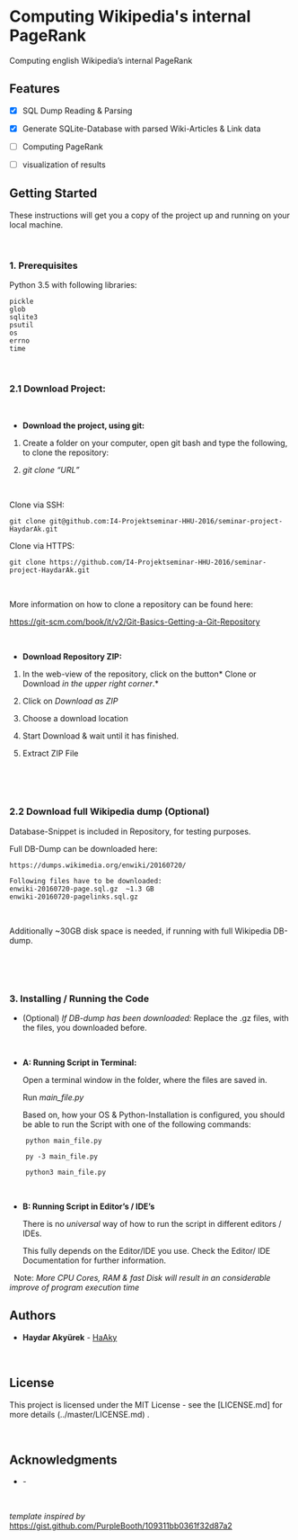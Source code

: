 Computing Wikipedia's internal PageRank 
=============

Computing english Wikipedia’s internal PageRank

Features
--------

-   [x] SQL Dump Reading & Parsing

-   [x] Generate SQLite-Database with parsed Wiki-Articles & Link data

-   [ ] Computing PageRank

-   [ ] visualization of results

Getting Started
---------------

These instructions will get you a copy of the project up and running on your local machine.

 

### 1. Prerequisites

Python 3.5 with following libraries:

~~~~~~~~~~~~~~~~~~~~~~~~~~~~~~~~~~~~~~~~~~~~~~~~~~~~~~~~~~~~~~~~~~~~~~~~~~~~~~~~
pickle
glob 
sqlite3 
psutil
os
errno
time
~~~~~~~~~~~~~~~~~~~~~~~~~~~~~~~~~~~~~~~~~~~~~~~~~~~~~~~~~~~~~~~~~~~~~~~~~~~~~~~~

 

### 2.1 Download Project:

 

-   **Download the project, using git:**

1.  Create a folder on your computer, open git bash and type the following, to clone the repository:

2.  *git clone “URL”*

 

Clone via SSH:

~~~~~~~~~~~~~~~~~~~~~~~~~~~~~~~~~~~~~~~~~~~~~~~~~~~~~~~~~~~~~~~~~~~~~~~~~~~~~~~~
git clone git@github.com:I4-Projektseminar-HHU-2016/seminar-project-HaydarAk.git
~~~~~~~~~~~~~~~~~~~~~~~~~~~~~~~~~~~~~~~~~~~~~~~~~~~~~~~~~~~~~~~~~~~~~~~~~~~~~~~~

Clone via HTTPS:

~~~~~~~~~~~~~~~~~~~~~~~~~~~~~~~~~~~~~~~~~~~~~~~~~~~~~~~~~~~~~~~~~~~~~~~~~~~~~~~~
git clone https://github.com/I4-Projektseminar-HHU-2016/seminar-project-HaydarAk.git
~~~~~~~~~~~~~~~~~~~~~~~~~~~~~~~~~~~~~~~~~~~~~~~~~~~~~~~~~~~~~~~~~~~~~~~~~~~~~~~~

 

More information on how to clone a repository can be found here:

https://git-scm.com/book/it/v2/Git-Basics-Getting-a-Git-Repository

 

-   **Download Repository ZIP:**

1.  In the web-view of the repository, click on the button\* Clone or Download *in the upper right corner*.\*

2.  Click on *Download as ZIP*

3.  Choose a download location

4.  Start Download & wait until it has finished.

5.  Extract ZIP File

 

 

### 2.2 Download full Wikipedia dump (Optional)

Database-Snippet is included in Repository, for testing purposes.

Full DB-Dump can be downloaded here:

~~~~~~~~~~~~~~~~~~~~~~~~~~~~~~~~~~~~~~~~~~~~~~~~~~~~~~~~~~~~~~~~~~~~~~~~~~~~~~~~
https://dumps.wikimedia.org/enwiki/20160720/
~~~~~~~~~~~~~~~~~~~~~~~~~~~~~~~~~~~~~~~~~~~~~~~~~~~~~~~~~~~~~~~~~~~~~~~~~~~~~~~~

~~~~~~~~~~~~~~~~~~~~~~~~~~~~~~~~~~~~~~~~~~~~~~~~~~~~~~~~~~~~~~~~~~~~~~~~~~~~~~~~
Following files have to be downloaded:
enwiki-20160720-page.sql.gz  ~1.3 GB
enwiki-20160720-pagelinks.sql.gz 
~~~~~~~~~~~~~~~~~~~~~~~~~~~~~~~~~~~~~~~~~~~~~~~~~~~~~~~~~~~~~~~~~~~~~~~~~~~~~~~~

 

Additionally \~30GB disk space is needed, if running with full Wikipedia DB-dump.

 


 

### 3. Installing / Running the Code

-   (Optional) *If DB-dump has been downloaded:* Replace the .gz files, with the files, you downloaded before.

 

-   **A: Running Script in Terminal:**

    Open a terminal window in the folder, where the files are saved in.

    Run *main\_file.py*

    Based on, how your OS & Python-Installation is configured, you should be able to run the Script with one of the following commands:

~~~~~~~~~~~~~~~~~~~~~~~~~~~~~~~~~~~~~~~~~~~~~~~~~~~~~~~~~~~~~~~~~~~~~~~~~~~~~~~~
    python main_file.py

    py -3 main_file.py

    python3 main_file.py
~~~~~~~~~~~~~~~~~~~~~~~~~~~~~~~~~~~~~~~~~~~~~~~~~~~~~~~~~~~~~~~~~~~~~~~~~~~~~~~~

 

-   **B: Running Script in Editor’s / IDE’s**

    There is no *universal* way of how to run the script in different editors / IDEs.

    This fully depends on the Editor/IDE you use. Check the Editor/ IDE Documentation for further information.

 
 Note:
*More ​CPU Cores, RAM & fast Disk will result in an considerable improve of program execution time*

Authors
-------

-   **Haydar Akyürek** - [HaAky](https://github.com/HaAky)

 

License
-------

This project is licensed under the MIT License - see the [LICENSE.md] for more details (../master/LICENSE.md) .

 

Acknowledgments
---------------

-   \-

 

*template inspired by* <https://gist.github.com/PurpleBooth/109311bb0361f32d87a2>
